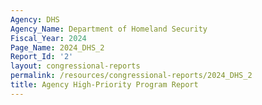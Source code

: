 ```yaml
---
Agency: DHS
Agency_Name: Department of Homeland Security
Fiscal_Year: 2024
Page_Name: 2024_DHS_2
Report_Id: '2'
layout: congressional-reports
permalink: /resources/congressional-reports/2024_DHS_2
title: Agency High-Priority Program Report
---
```

